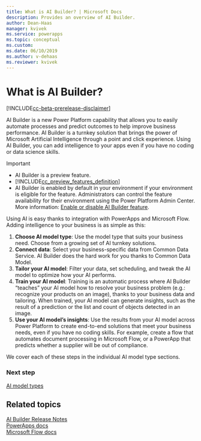 ```yaml
---
title: What is AI Builder? | Microsoft Docs
description: Provides an overview of AI Builder.
author: Dean-Haas
manager: kvivek
ms.service: powerapps
ms.topic: conceptual
ms.custom: 
ms.date: 06/10/2019
ms.author: v-dehaas
ms.reviewer: kvivek
---
```


# What is AI Builder?

[!INCLUDE[cc-beta-prerelease-disclaimer](./includes/cc-beta-prerelease-disclaimer.md)]

AI Builder is a new Power Platform capability that allows you to easily automate processes and predict outcomes to help improve business performance. AI Builder is a turnkey solution that brings the power of Microsoft Artificial Intelligence through a point and click experience. Using AI Builder, you can add intelligence to your apps even if you have no coding or data science skills.

 > [!IMPORTANT]
 > - AI Builder is a preview feature.
 > - [!INCLUDE[cc_preview_features_definition](./includes/cc-preview-features-definition.md)]
 > - AI Builder is enabled by default in your environment if your environment is eligible for the feature. Administrators can control the feature availability for their environment using the Power Platform Admin Center. More information: [Enable or disable AI Builder feature](administer.md#enable-or-disable-ai-builder-feature).

Using AI is easy thanks to integration with PowerApps and Microsoft Flow. Adding intelligence to your business is as simple as this: 
1. **Choose AI model type**: Use the model type that suits your business need. Choose from a growing set of AI turnkey solutions.
1. **Connect data**: Select your business-specific data from Common Data Service. AI Builder does the hard work for you thanks to Common Data Model. 
1. **Tailor your AI model**: Filter your data, set scheduling, and tweak the AI model to optimize how your AI performs.
1. **Train your AI model**: Training is an automatic process where AI Builder “teaches” your AI model how to resolve your business problem (e.g.: recognize your products on an image), thanks to your business data and tailoring. When trained, your AI model can generate insights, such as the result of a prediction or the list and count of objects detected in an image. 
1. **Use your AI model’s insights**: Use the results from your AI model across Power Platform to create end-to-end solutions that meet your business needs, even if you have no coding skills.  For example, create a flow that automates document processing in Microsoft Flow, or a PowerApp that predicts whether a supplier will be out of compliance.

We  cover each of these steps in the individual AI model type sections.


### Next step
[AI model types](model-types.md) 

## Related topics
[AI Builder Release Notes](/power-platform-release-notes/october19/ai-builder)<br/>
[PowerApps docs](https://docs.microsoft.com/powerapps/)<br/>
[Microsoft Flow docs](https://docs.microsoft.com/flow/getting-started)
